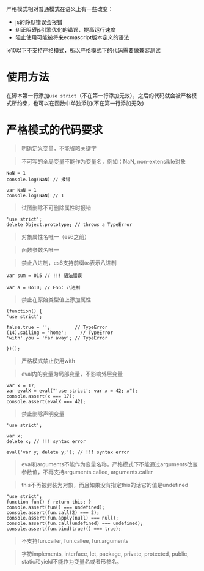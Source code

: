 严格模式相对普通模式在语义上有一些改变：
* js的静默错误会报错
* 纠正阻碍js引擎优化的错误，提高运行速度
* 阻止使用可能被将来ecmascript版本定义的语法

ie10以下不支持严格模式，所以严格模式下的代码需要做兼容测试
# 使用方法
在脚本第一行添加`use strict`（不在第一行添加无效），之后的代码就会被严格模式所约束，也可以在函数中单独添加(不在第一行添加无效)
# 严格模式的代码要求
> 明确定义变量，不能省略关键字

> 不可写的全局变量不能作为变量名，例如：NaN, non-extensible对象
```
NaN = 1
console.log(NaN) // 报错
```
```
var NaN = 1
console.log(NaN) // 1
```
> 试图删除不可删除属性时报错
```
'use strict';
delete Object.prototype; // throws a TypeError
```
> 对象属性名唯一（es6之前）

> 函数参数名唯一

> 禁止八进制，es6支持前缀`0o`表示八进制
```
var sum = 015 // !!! 语法错误
```
```
var a = 0o10; // ES6: 八进制
```
> 禁止在原始类型值上添加属性
```
(function() {
'use strict';

false.true = '';         // TypeError
(14).sailing = 'home';     // TypeError
'with'.you = 'far away'; // TypeError

})();
```
> 严格模式禁止使用with

> eval内的变量为局部变量，不影响外层变量
```
var x = 17;
var evalX = eval("'use strict'; var x = 42; x");
console.assert(x === 17);
console.assert(evalX === 42);
```
> 禁止删除声明变量
```
'use strict';

var x;
delete x; // !!! syntax error

eval('var y; delete y;'); // !!! syntax error
```
> eval和arguments不能作为变量名称，严格模式下不能通过arguments改变参数值，不再支持arguments.callee, arguments.caller

> this不再被封装为对象，而且如果没有指定this的话它的值是undefined
```
"use strict";
function fun() { return this; }
console.assert(fun() === undefined);
console.assert(fun.call(2) === 2);
console.assert(fun.apply(null) === null);
console.assert(fun.call(undefined) === undefined);
console.assert(fun.bind(true)() === true);
```
> 不支持fun.caller, fun.callee, fun.arguments

> 字符implements, interface, let, package, private, protected, public, static和yield不能作为变量名或者形参名。